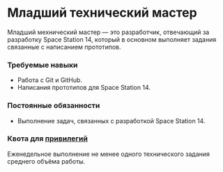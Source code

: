 # Младший технический мастер

Младший мехнический мастер — это разработчик, отвечающий за разработку Space Station 14, который в основном выполняет задания связанные с написанием прототипов.

### Требуемые навыки

- Работа с Git и GitHub.
- Написания прототипов для Space Station 14.

### Постоянные обязанности

- Выполнение задач, связанных с разработкой Space Station 14.

### Квота для [привилегий](../../privilege.md)
Еженедельное выполнение не менее одного технического задания среднего объёма работы.